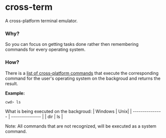 # cross-term
 A cross-platform terminal emulator.

### Why?
So you can focus on getting tasks done rather then remembering commands for every operating system.

### How?
There is a [list of cross-platform commands](https://github.com/AaronMarcusDev/Cross-term/blob/main/md/list-of-commands.md) that execute the corresponding command for the user's operating system on the backgroud and returns the result.

**Example:**
```bash 
cwd> ls
```
What is being executed on the backgroud:
| Windows | Unix|
| --------------- | --------------- |
| dir | ls |

Note: All commands that are not recognized, will be executed as a system command.
